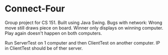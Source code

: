 # Connect-Four
Group project for CS 151. Built using Java Swing.
Bugs with network:
Wrong move still draws piece on board.
Winner only displays on winning computer.
Play again doesn't happen on both computers.


Run ServerTest on 1 computer and then ClientTest on another computer. IP in ClientTest should be of ther server.
